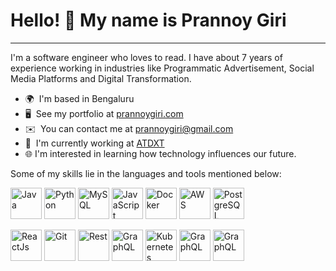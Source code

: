 Hello! 👋 My name is Prannoy Giri
=============================
-------------------

I'm a software engineer who loves to read. I have about 7 years of experience working in industries like Programmatic Advertisement, Social Media Platforms and Digital Transformation.

*   🌍  I'm based in Bengaluru
*   🖥️  See my portfolio at [prannoygiri.com](http://prannoygiri.com)
*   ✉️  You can contact me at [prannoygiri@gmail.com](mailto:prannoygiri@gmail.com)
*   🚀  I'm currently working at [ATDXT](http://atdxt.com)
*   🌐  I'm interested in learning how technology influences our future.

Some of my skills lie in the languages and tools mentioned below:

  <a target="_blank" rel="noopener noreferrer nofollow"><img src="https://github.com/prannoygiri/prannoygiri/assets/8298294/42c55d78-eb24-4241-8781-dcb4cc5cf93b![icons8-java]" alt="Java" width="50" height="50" style="max-width: 100%;"></a> 
  <a target="_blank" rel="noopener noreferrer nofollow"><img src="https://github.com/prannoygiri/prannoygiri/assets/8298294/a3b5d551-d2f7-4804-b3eb-ec41ac268b1a![icons8-python]" alt="Python" width="50" height="50" style="max-width: 100%;"></a>
  <a target="_blank" rel="noopener noreferrer nofollow"><img src="https://github.com/prannoygiri/prannoygiri/assets/8298294/808415db-80a0-46c8-b43d-64b3b2e99a02![icons8-mysql-48]" alt="MySQL" width="50" height="50" style="max-width: 100%;"></a>
  <a target="_blank" rel="noopener noreferrer nofollow"><img src="https://github.com/prannoygiri/prannoygiri/assets/8298294/c6f13e35-82f9-4361-ba7d-7b56e55f73d5![icons8-javascript]" alt="JavaScript" width="50" height="50" style="max-width: 100%;"></a>
  <a target="_blank" rel="noopener noreferrer nofollow"><img src="https://github.com/prannoygiri/prannoygiri/assets/8298294/ee45da30-9554-4036-b04f-530a765b92ba![icons8-docker-48]" alt="Docker" width="50" height="50" style="max-width: 100%;"></a>
  <a target="_blank" rel="noopener noreferrer nofollow"><img src="https://github.com/prannoygiri/prannoygiri/assets/8298294/5cb881b3-8a2b-4701-899d-813d82acd819![icons8-amazon-web-services-48]" alt="AWS" width="50" height="50" style="max-width: 100%;"></a>
    <a target="_blank" rel="noopener noreferrer nofollow"><img src="https://github.com/prannoygiri/prannoygiri/assets/8298294/5f1cd8ba-f2bf-440c-9fec-226bcefa60bd![icons8-postgresql-48]" alt="PostgreSQL" width="50" height="50" style="max-width: 100%;"></a>

  <a target="_blank" rel="noopener noreferrer nofollow"><img src="https://techstack-generator.vercel.app/react-icon.svg" alt="ReactJs" width="50" height="50" style="max-width: 100%;"></a>
  <a target="_blank" rel="noopener noreferrer nofollow"><img src="https://techstack-generator.vercel.app/github-icon.svg" alt="Git" width="50" height="50" style="max-width: 100%;"></a>
  <a target="_blank" rel="noopener noreferrer nofollow"><img src="https://techstack-generator.vercel.app/restapi-icon.svg" alt="Rest" width="50" height="50" style="max-width: 100%;"></a>
  <a target="_blank" rel="noopener noreferrer nofollow"><img src="https://techstack-generator.vercel.app/graphql-icon.svg" alt="GraphQL" width="50" height="50" style="max-width: 100%;"></a>
  <a target="_blank" rel="noopener noreferrer nofollow"><img src="https://techstack-generator.vercel.app/kubernetes-icon.svg" alt="Kubernetes" width="50" height="50" style="max-width: 100%;"></a>
  <a target="_blank" rel="noopener noreferrer nofollow"><img src="https://techstack-generator.vercel.app/nginx-icon.svg" alt="GraphQL" width="50" height="50" style="max-width: 100%;"></a>
  <a target="_blank" rel="noopener noreferrer nofollow"><img src="https://techstack-generator.vercel.app/python-icon.svg" alt="GraphQL" width="50" height="50" style="max-width: 100%;"></a>

  

